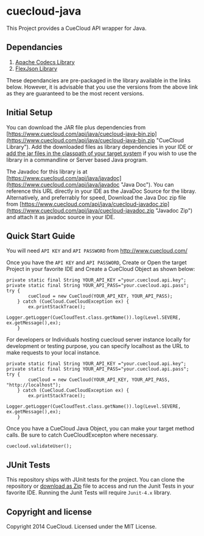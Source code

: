 cuecloud-java
=============

This Project provides a CueCloud API wrapper for Java.

Dependancies
------------
1. [Apache Codecs Library](http://commons.apache.org/proper/commons-codec/)
2. [FlexJson Library](http://flexjson.sourceforge.net/)

These dependancies are pre-packaged in the library available in the links below. However, it is advisable that you use the versions from the  above link as they are guaranteed to be the most recent versions.

Initial Setup
---------
You can download the JAR file plus dependencies from [https://www.cuecloud.com/api/java/cuecloud-java-bin.zip](https://www.cuecloud.com/api/java/cuecloud-java-bin.zip "CueCloud Library"). Add the downloaded files as library dependencies in your IDE or [add the jar files in the classpath of your target system](http://javarevisited.blogspot.com/2012/10/5-ways-to-add-multiple-jar-to-classpath-java.html) if you wish to use the library in a commandline or Server based Java program.


The Javadoc for this library is at [https://www.cuecloud.com/api/java/javadoc](https://www.cuecloud.com/api/java/javadoc "Java Doc"). You can reference this URL directly in your IDE as the JavaDoc Source for the libray. Alternatively, and preferrably for speed, Download the Java Doc zip file from [https://www.cuecloud.com/api/java/cuecloud-javadoc.zip](https://www.cuecloud.com/api/java/cuecloud-javadoc.zip "Javadoc Zip") and attach it as javadoc source in your IDE.

Quick Start Guide
-----------------

You will need `API KEY` and `API PASSWORD` from http://www.cuecloud.com/

Once you have the `API KEY` and `API PASSWORD`, Create or Open the target Project in your favorite IDE and  Create a CueCloud Object as shown below:

    private static final String YOUR_API_KEY ="your.cuecloud.api.key";
    private static final String YOUR_API_PASS="your.cuecloud.api.pass";
    try {
            cueCloud = new CueCloud(YOUR_API_KEY, YOUR_API_PASS);
        } catch (CueCloud.CueCloudException ex) {
            ex.printStackTrace();
            Logger.getLogger(CueCloudTest.class.getName()).log(Level.SEVERE, ex.getMessage(),ex);
        }


For developers or Individuals hosting cuecloud server instance locally for development or testing purpose, you can specify localhost as the URL to make requests to your local instance.

    private static final String YOUR_API_KEY ="your.cuecloud.api.key";
    private static final String YOUR_API_PASS="your.cuecloud.api.pass";
    try {
            cueCloud = new CueCloud(YOUR_API_KEY, YOUR_API_PASS, "http://localhost");
        } catch (CueCloud.CueCloudException ex) {
            ex.printStackTrace();
            Logger.getLogger(CueCloudTest.class.getName()).log(Level.SEVERE, ex.getMessage(),ex);
        }
        
Once you have a CueCloud Java Object, you can make your target method calls. Be sure to catch CueCloudExcepton where necessary.

    cuecloud.validateUser();
    
JUnit Tests
-----------
This repository ships with JUnit tests for the project. You can clone the repository or [download as Zip](https://github.com/cuecloud/cuecloud-java/archive/master.zip) file to access and run the Junit Tests in your favorite IDE. 
Running the Junit Tests will require `Junit-4.x` library.
    
Copyright and license
---------------------
Copyright 2014 CueCloud. Licensed under the MIT License.
